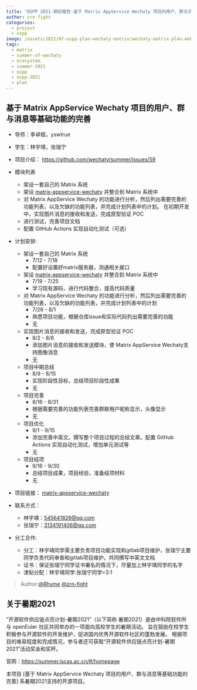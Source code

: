 ```yaml
---
title: "OSPP 2021-期初报告-基于 Matrix AppService Wechaty 项目的用户、群与消息等基础功能的完善"
author: zrn-fight
categories:
  - project
  - ospp
image: /assets/2021/07-ospp-plan-wechaty-matrix/wechaty-matrix-plan.webp
tags:
  - matrix
  - summer-of-wechaty
  - ecosystem
  - summer-2021
  - ospp
  - ospp-2021
  - plan
---
```


## 基于 Matrix AppService Wechaty 项目的用户、群与消息等基础功能的完善

- 导师：李卓桓，yswtrue

- 学生：林宇靖，张瑞宁

- 项目介绍： <https://github.com/wechaty/summer/issues/59>

- 模块列表
  - 架设一套自己的 Matrix 系统
  - 架设 [matrix-appservice-wechaty](https://github.com/wechaty/matrix-appservice-wechaty/) 并整合到 Matrix 系统中
  - 对 Matrix AppService Wechaty 的功能进行分析，然后列出需要完善的功能列表，以及欠缺的功能列表，并完成计划列表中的计划。 在初期开发中，实现图片消息的接收和发送，完成原型验证 POC
  - 进行测试，完善项目文档
  - 配置 GitHub Actions 实现自动化测试（可选）
  
- 计划安排:
  - 架设一套自己的 Matrix 系统
    - 7/12 - 7/18
    - 配置好设置好matrix服务器，测通相关接口
  - 架设 [matrix-appservice-wechaty](https://github.com/wechaty/matrix-appservice-wechaty/) 并整合到 Matrix 系统中
    - 7/19 - 7/25
    - 学习现有源码，进行代码整合，提高代码质量
  - 对 Matrix AppService Wechaty 的功能进行分析，然后列出需要完善的功能列表，以及欠缺的功能列表，并完成计划列表中的计划
    - 7/26 - 8/1
    - 熟悉项目功能，根据仓库issue和实际代码列出需要完善的功能
    - 无
  - 实现图片消息的接收和发送，完成原型验证 POC
    - 8/2 - 8/8
    - 添加图片消息的接收和发送模块，使 Matrix AppService Wechaty支持图像消息
    - 无
  - 项目中期总结
    - 8/9 - 8/15
    - 实现阶段性目标，总结项目阶段性成果
    - 无
  - 项目完善
    - 8/16 - 8/31
    - 根据需要完善的功能列表完善群聊用户昵称显示，头像显示
    - 无
  - 项目优化
    - 9/1 - 9/15
    - 添加完善中英文。撰写整个项目过程的总结文章。配置 GitHub Actions 实现自动化测试，增加单元测试等
    - 无
  - 项目结项
    - 9/16 - 9/30
    - 总结项目成果，项目经验，准备结项材料
    - 无

- 项目链接：
    [matrix-appservice-wechaty](https://github.com/wechaty/matrix-appservice-wechaty)
- 联系方式：
  - 林宇靖：545641826@qq.com
  - 张瑞宁：3134191406@qq.com

- 分工合作:
  - 分工：林宇靖同学需主要负责项目功能实现和gitlab项目维护，张瑞宁主要同学负责代码审查和gitlab项目维护。共同撰写中英文文档
  - 证书：保证张瑞宁同学证书署名的情况下，尽量加上林宇靖同学的名字
  - 津贴分配：林宇靖同学:张瑞宁同学=3:1

> Author:[@Rhyme](https://github.com/lprintf) [@zrn-fight](https://github.com/zrn-fight)

## 关于暑期2021

“开源软件供应链点亮计划-暑期2021”（以下简称 暑期2021）是由中科院软件所与 openEuler 社区共同举办的一项面向高校学生的暑期活动。 旨在鼓励在校学生积极参与开源软件的开发维护，促进国内优秀开源软件社区的蓬勃发展。 根据项目的难易程度和完成情况，参与者还可获取“开源软件供应链点亮计划-暑期2021”活动奖金和奖杯。

官网：<https://summer.iscas.ac.cn/#/homepage>

本项目 [基于 Matrix AppService Wechaty 项目的用户、群与消息等基础功能的完善] 系暑期2021支持的开源项目。
